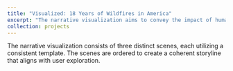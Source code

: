```yaml
---
title: "Visualized: 18 Years of Wildfires in America"
excerpt: "The narrative visualization aims to convey the impact of human activity on the increasing severity of wildfires that burned more than 25,000 acres in the United States from 2000 to 2018. <br/><img src='/images/D3.png'>"
collection: projects
---
```


The narrative visualization consists of three distinct scenes, each utilizing a consistent template. The scenes are ordered to create a coherent storyline that aligns with user exploration.

